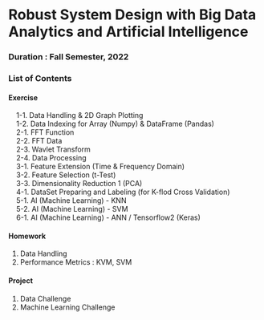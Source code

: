 # Robust System Design with Big Data Analytics and Artificial Intelligence

### Duration : Fall Semester, 2022

### List of Contents

#### Exercise
&nbsp;&nbsp;&nbsp; 1-1. Data Handling & 2D Graph Plotting <br>
&nbsp;&nbsp;&nbsp; 1-2. Data Indexing for Array (Numpy) & DataFrame (Pandas) <br>
&nbsp;&nbsp;&nbsp; 2-1. FFT Function <br>
&nbsp;&nbsp;&nbsp; 2-2. FFT Data <br>
&nbsp;&nbsp;&nbsp; 2-3. Wavlet Transform <br>
&nbsp;&nbsp;&nbsp; 2-4. Data Processing <br>
&nbsp;&nbsp;&nbsp; 3-1. Feature Extension (Time & Frequency Domain) <br>
&nbsp;&nbsp;&nbsp; 3-2. Feature Selection (t-Test) <br>
&nbsp;&nbsp;&nbsp; 3-3. Dimensionality Reduction 1 (PCA) <br>
&nbsp;&nbsp;&nbsp; 4-1. DataSet Preparing and Labeling (for K-flod Cross Validation) <br>
&nbsp;&nbsp;&nbsp; 5-1. AI (Machine Learning) - KNN <br>
&nbsp;&nbsp;&nbsp; 5-2. AI (Machine Learning) - SVM <br>
&nbsp;&nbsp;&nbsp; 6-1. AI (Machine Learning) - ANN / Tensorflow2 (Keras) <br>

#### Homework
1. Data Handling <br>
2. Performance Metrics : KVM, SVM <br>

#### Project
1. Data Challenge <br>
2. Machine Learning Challenge <br>
